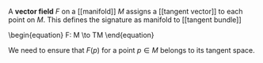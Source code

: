 A **vector field** $F$ on a [[manifold]] $M$ assigns a [[tangent vector]] to each point on $M$. This defines the signature as manifold to [[tangent bundle]]

\begin{equation}
F: M \to TM
\end{equation}

We need to ensure that $F(p)$ for a point $p \in M$ belongs to its tangent space.